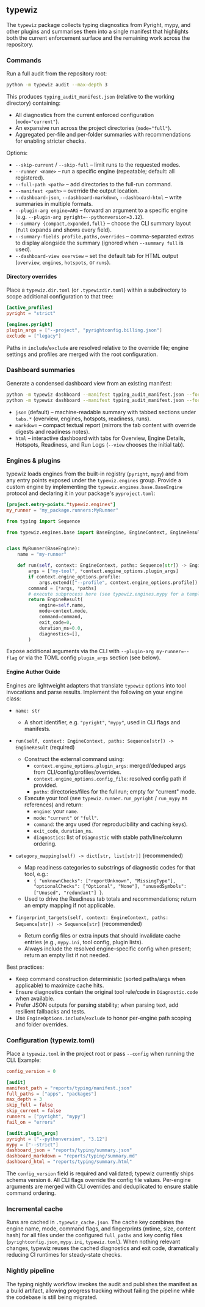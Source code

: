 ## typewiz

The `typewiz` package collects typing diagnostics from Pyright, mypy, and other plugins and
summarises them into a single manifest that highlights both the current enforcement surface
and the remaining work across the repository.

### Commands

Run a full audit from the repository root:

```bash
python -m typewiz audit --max-depth 3
```

This produces `typing_audit_manifest.json` (relative to the working directory) containing:

- All diagnostics from the current enforced configuration (`mode="current"`).
- An expansive run across the project directories (`mode="full"`).
- Aggregated per-file and per-folder summaries with recommendations for enabling stricter checks.

Options:

- `--skip-current` / `--skip-full` – limit runs to the requested modes.
- `--runner <name>` – run a specific engine (repeatable; default: all registered).
- `--full-path <path>` – add directories to the full-run command.
- `--manifest <path>` – override the output location.
- `--dashboard-json`, `--dashboard-markdown`, `--dashboard-html` – write summaries in multiple formats.
- `--plugin-arg engine=ARG` – forward an argument to a specific engine (e.g. `--plugin-arg pyright=--pythonversion=3.12`).
- `--summary {compact,expanded,full}` – choose the CLI summary layout (`full` expands and shows every field).
- `--summary-fields profile,paths,overrides` – comma-separated extras to display alongside the summary (ignored when `--summary full` is used).
- `--dashboard-view overview` – set the default tab for HTML output (`overview`, `engines`, `hotspots`, or `runs`).

#### Directory overrides

Place a `typewiz.dir.toml` (or `.typewizdir.toml`) within a subdirectory to scope additional configuration to that tree:

```toml
[active_profiles]
pyright = "strict"

[engines.pyright]
plugin_args = ["--project", "pyrightconfig.billing.json"]
exclude = ["legacy"]
```

Paths in `include`/`exclude` are resolved relative to the override file; engine settings and profiles are merged with the root configuration.

### Dashboard summaries

Generate a condensed dashboard view from an existing manifest:

```bash
python -m typewiz dashboard --manifest typing_audit_manifest.json --format markdown --output typing_dashboard.md
python -m typewiz dashboard --manifest typing_audit_manifest.json --format html --view engines --output typing_dashboard.html
```

- `json` (default) – machine-readable summary with tabbed sections under `tabs.*` (overview, engines, hotspots, readiness, runs).
- `markdown` – compact textual report (mirrors the tab content with override digests and readiness notes).
- `html` – interactive dashboard with tabs for Overview, Engine Details, Hotspots, Readiness, and Run Logs (`--view` chooses the initial tab).

### Engines & plugins

typewiz loads engines from the built-in registry (`pyright`, `mypy`) and from any entry points exposed under
the `typewiz.engines` group. Provide a custom engine by implementing the
`typewiz.engines.base.BaseEngine` protocol and declaring it in your package's `pyproject.toml`:

```toml
[project.entry-points."typewiz.engines"]
my_runner = "my_package.runners:MyRunner"
```

```python
from typing import Sequence

from typewiz.engines.base import BaseEngine, EngineContext, EngineResult


class MyRunner(BaseEngine):
    name = "my-runner"

    def run(self, context: EngineContext, paths: Sequence[str]) -> EngineResult:
        args = ["my-tool", *context.engine_options.plugin_args]
        if context.engine_options.profile:
            args.extend(["--profile", context.engine_options.profile])
        command = [*args, *paths]
        # execute subprocess here (see typewiz.engines.mypy for a template)
        return EngineResult(
            engine=self.name,
            mode=context.mode,
            command=command,
            exit_code=0,
            duration_ms=0.0,
            diagnostics=[],
        )
```

Expose additional arguments via the CLI with `--plugin-arg my-runner=--flag` or via the TOML config `plugin_args`
section (see below).

#### Engine Author Guide

Engines are lightweight adapters that translate `typewiz` options into tool invocations and parse results.
Implement the following on your engine class:

- `name: str`
  - A short identifier, e.g. `"pyright"`, `"mypy"`, used in CLI flags and manifests.

- `run(self, context: EngineContext, paths: Sequence[str]) -> EngineResult` (required)
  - Construct the external command using:
    - `context.engine_options.plugin_args`: merged/deduped args from CLI/config/profiles/overrides.
    - `context.engine_options.config_file`: resolved config path if provided.
    - `paths`: directories/files for the full run; empty for "current" mode.
  - Execute your tool (see `typewiz.runner.run_pyright` / `run_mypy` as references) and return:
    - `engine`: your `name`.
    - `mode`: `"current"` or `"full"`.
    - `command`: the argv used (for reproducibility and caching keys).
    - `exit_code`, `duration_ms`.
    - `diagnostics`: list of `Diagnostic` with stable path/line/column ordering.

- `category_mapping(self) -> dict[str, list[str]]` (recommended)
  - Map readiness categories to substrings of diagnostic codes for that tool, e.g.:
    - `{ "unknownChecks": ["reportUnknown", "MissingType"], "optionalChecks": ["Optional", "None"], "unusedSymbols": ["Unused", "redundant"] }`.
  - Used to drive the Readiness tab totals and recommendations; return an empty mapping if not applicable.

- `fingerprint_targets(self, context: EngineContext, paths: Sequence[str]) -> Sequence[str]` (recommended)
  - Return config files or extra inputs that should invalidate cache entries (e.g., `mypy.ini`, tool config, plugin lists).
  - Always include the resolved engine-specific config when present; return an empty list if not needed.

Best practices:

- Keep command construction deterministic (sorted paths/args when applicable) to maximize cache hits.
- Ensure diagnostics contain the original tool rule/code in `Diagnostic.code` when available.
- Prefer JSON outputs for parsing stability; when parsing text, add resilient fallbacks and tests.
- Use `EngineOptions.include`/`exclude` to honor per-engine path scoping and folder overrides.

### Configuration (typewiz.toml)

Place a `typewiz.toml` in the project root or pass `--config` when running the CLI. Example:

```toml
config_version = 0

[audit]
manifest_path = "reports/typing/manifest.json"
full_paths = ["apps", "packages"]
max_depth = 3
skip_full = false
skip_current = false
runners = ["pyright", "mypy"]
fail_on = "errors"

[audit.plugin_args]
pyright = ["--pythonversion", "3.12"]
mypy = ["--strict"]
dashboard_json = "reports/typing/summary.json"
dashboard_markdown = "reports/typing/summary.md"
dashboard_html = "reports/typing/summary.html"
```

The `config_version` field is required and validated; typewiz currently ships schema version `0`. All CLI flags
override the config file values. Per-engine arguments are merged with CLI overrides and deduplicated to ensure
stable command ordering.

### Incremental cache

Runs are cached in `.typewiz_cache.json`. The cache key combines the engine name, mode, command flags, and
fingerprints (mtime, size, content hash) for all files under the configured `full_paths` and key config files
(`pyrightconfig.json`, `mypy.ini`, `typewiz.toml`). When nothing relevant changes, typewiz reuses the cached
diagnostics and exit code, dramatically reducing CI runtimes for steady-state checks.

### Nightly pipeline

The typing nightly workflow invokes the audit and publishes the manifest as a build artifact,
allowing progress tracking without failing the pipeline while the codebase is still being migrated.

